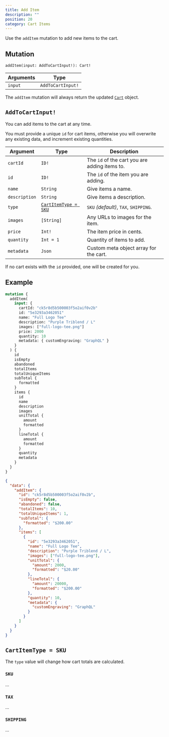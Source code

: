 ```yaml
---
title: Add Item
description: ""
position: 20
category: Cart Items
---
```


Use the `addItem` mutation to add new items to the cart.

## Mutation

`addItem(input: AddToCartInput!): Cart!`

| Arguments | Type              |
| --------- | ----------------- |
| `input`   | `AddToCartInput!` |

The `addItem` mutation will always return the updated [`Cart`](/graphql-types#cart) object.

## `AddToCartInput!`

You can add items to the cart at any time.

<alert type="warning">

You must provide a unique `id` for cart items, otherwise you will overwrite any existing data, and increment existing quantities.

</alert>

| Argument      | Type                                       | Description                                   |
| ------------- | ------------------------------------------ | --------------------------------------------- |
| `cartId`      | `ID!`                                      | The `id` of the cart you are adding items to. |
| `id`          | `ID!`                                      | The `id` of the item you are adding.          |
| `name`        | `String`                                   | Give items a name.                            |
| `description` | `String`                                   | Give items a description.                     |
| `type`        | [`CartItemType = SKU`](#cartitemtype--sku) | `SKU` _(default)_, `TAX`, `SHIPPING`.         |
| `images`      | `[String]`                                 | Any URLs to images for the item.              |
| `price`       | `Int!`                                     | The item price in cents.                      |
| `quantity`    | `Int = 1`                                  | Quantity of items to add.                     |
| `metadata`    | `Json`                                     | Custom meta object array for the cart.        |

<alert type="info">

If no cart exists with the `id` provided, one will be created for you.

</alert>

## Example

<code-group>
  <code-block label="Mutation" active>

```graphql
mutation {
  addItem(
    input: {
      cartId: "ck5r8d5b500003f5o2aif0v2b"
      id: "5e3293a3462051"
      name: "Full Logo Tee"
      description: "Purple Triblend / L"
      images: ["full-logo-tee.png"]
      price: 2000
      quantity: 10
      metadata: { customEngraving: "GraphQL" }
    }
  ) {
    id
    isEmpty
    abandoned
    totalItems
    totalUniqueItems
    subTotal {
      formatted
    }
    items {
      id
      name
      description
      images
      unitTotal {
        amount
        formatted
      }
      lineTotal {
        amount
        formatted
      }
      quantity
      metadata
    }
  }
}
```

  </code-block>
  <code-block label="Response">

```json
{
  "data": {
    "addItem": {
      "id": "ck5r8d5b500003f5o2aif0v2b",
      "isEmpty": false,
      "abandoned": false,
      "totalItems": 10,
      "totalUniqueItems": 1,
      "subTotal": {
        "formatted": "$200.00"
      },
      "items": [
        {
          "id": "5e3293a3462051",
          "name": "Full Logo Tee",
          "description": "Purple Triblend / L",
          "images": ["full-logo-tee.png"],
          "unitTotal": {
            "amount": 2000,
            "formatted": "$20.00"
          },
          "lineTotal": {
            "amount": 20000,
            "formatted": "$200.00"
          },
          "quantity": 10,
          "metadata": {
            "customEngraving": "GraphQL"
          }
        }
      ]
    }
  }
}
```

  </code-block>
</code-group>

## `CartItemType = SKU`

The `type` value will change how cart totals are calculated.

### `SKU`

...

### `TAX`

...

### `SHIPPING`

...

